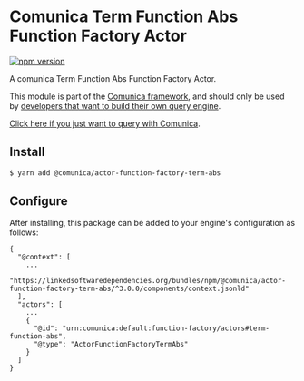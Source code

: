 # Comunica Term Function Abs Function Factory Actor

[![npm version](https://badge.fury.io/js/%40comunica%2Factor-function-factory-term-function-abs.svg)](https://www.npmjs.com/package/@comunica/actor-function-factory-term-abs)

A comunica Term Function Abs Function Factory Actor.

This module is part of the [Comunica framework](https://github.com/comunica/comunica),
and should only be used by [developers that want to build their own query engine](https://comunica.dev/docs/modify/).

[Click here if you just want to query with Comunica](https://comunica.dev/docs/query/).

## Install

```bash
$ yarn add @comunica/actor-function-factory-term-abs
```

## Configure

After installing, this package can be added to your engine's configuration as follows:
```text
{
  "@context": [
    ...
    "https://linkedsoftwaredependencies.org/bundles/npm/@comunica/actor-function-factory-term-abs/^3.0.0/components/context.jsonld"
  ],
  "actors": [
    ...
    {
      "@id": "urn:comunica:default:function-factory/actors#term-function-abs",
      "@type": "ActorFunctionFactoryTermAbs"
    }
  ]
}
```
